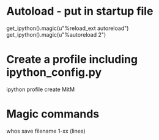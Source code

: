 # Autoload - put in startup file
get_ipython().magic(u"%reload_ext autoreload")
get_ipython().magic(u"%autoreload 2")

# Create a profile including ipython_config.py
ipython profile create MitM

# Magic commands
whos
save filename 1-xx (lines)

